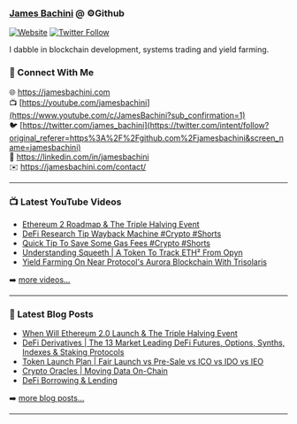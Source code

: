 ### [James Bachini][website] @ ⚙️Github

[![Website](https://img.shields.io/website?label=jamesbachini.com&style=for-the-badge&url=https%3A%2F%2Fjamesbachini.com)](https://jamesbachini.com)
[![Twitter Follow](https://img.shields.io/twitter/follow/james_bachini?color=1DA1F2&logo=twitter&style=for-the-badge)](https://twitter.com/intent/follow?original_referer=https%3A%2F%2Fgithub.com%2Fjamesbachini&screen_name=jamesbachini)

I dabble in blockchain development, systems trading and yield farming.

### 👋 Connect With Me

🌐 https://jamesbachini.com
<br />
📺 [https://youtube.com/jamesbachini](https://www.youtube.com/c/JamesBachini?sub_confirmation=1)
<br />
🐦 [https://twitter.com/james_bachini](https://twitter.com/intent/follow?original_referer=https%3A%2F%2Fgithub.com%2Fjamesbachini&screen_name=jamesbachini)
<br />
👔 https://linkedin.com/in/jamesbachini
<br />
✉️ https://jamesbachini.com/contact/

---

### 📺 Latest YouTube Videos

<!-- YOUTUBE:START -->
- [Ethereum 2 Roadmap &amp; The Triple Halving Event](https://www.youtube.com/watch?v=q9jqwkP9740)
- [DeFi Research Tip Wayback Machine #Crypto #Shorts](https://www.youtube.com/watch?v=sbKeUTXmQco)
- [Quick Tip To Save Some Gas Fees #Crypto #Shorts](https://www.youtube.com/watch?v=vMJWIaDFmMk)
- [Understanding Squeeth | A Token To Track ETH² From Opyn](https://www.youtube.com/watch?v=PcbyWwN0bTw)
- [Yield Farming On Near Protocol&#39;s Aurora Blockchain With Trisolaris](https://www.youtube.com/watch?v=ePMaHtj3440)
<!-- YOUTUBE:END -->

➡️ [more videos...](https://youtube.com/jamesbachini)

---

### 📝 Latest Blog Posts

<!-- BLOG-POST-LIST:START -->
- [When Will Ethereum 2.0 Launch &amp; The Triple Halving Event](https://jamesbachini.com/ethereum-v2/)
- [DeFi Derivatives | The 13 Market Leading DeFi Futures, Options, Synths, Indexes &amp; Staking Protocols](https://jamesbachini.com/defi-derivatives/)
- [Token Launch Plan | Fair Launch vs Pre-Sale vs ICO vs IDO vs IEO](https://jamesbachini.com/token-launch/)
- [Crypto Oracles | Moving Data On-Chain](https://jamesbachini.com/crypto-oracles/)
- [DeFi Borrowing &amp; Lending](https://jamesbachini.com/defi-borrowing-lending/)
<!-- BLOG-POST-LIST:END -->

➡️ [more blog posts...](https://jamesbachini.com)

---

[website]: https://jamesbachini.com
[twitter]: https://twitter.com/james_bachini
[youtube]: https://youtube.com/jamesbachini
[linkedin]: https://linkedin.com/in/jamesbachini
